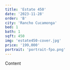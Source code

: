 ```yaml
---
title: 'Estate 450'
date: '2023-11-28'
order: 'B'
city: 'Rancho Cucamonga'
bed: 1
bath: 1
sqft: 450
img: 'estate450-cover.jpg'
price: '199,000'
portrait: 'portrait-fpo.png'
---
```


Content
